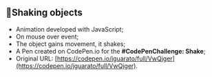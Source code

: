 ## 🥤Shaking objects

* Animation developed with JavaScript;
* On mouse over event;
* The object gains movement, it shakes;
* A Pen created on CodePen.io for the <strong>#CodePenChallenge: Shake</strong>;
* Original URL: [https://codepen.io/jguarato/full/VwQjger](https://codepen.io/jguarato/full/VwQjger).
